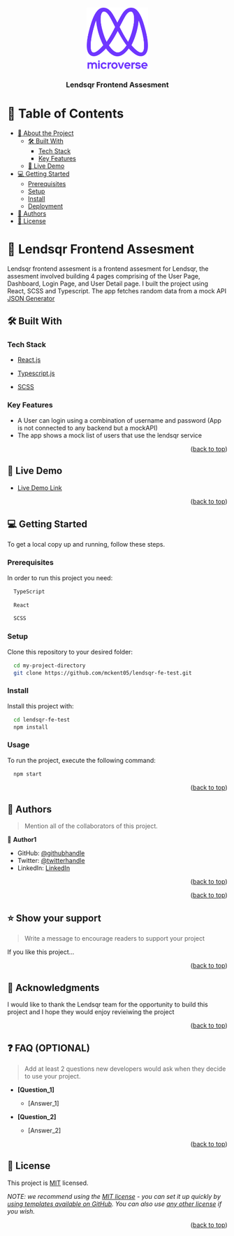 <a name="readme-top"></a>

<!--
!!! IMPORTANT !!!
This README is an example of how you could professionally present your codebase. 
Writing documentation is a crucial part of your work as a professional software developer and cannot be ignored. 

You should modify this file to match your project and remove sections that don't apply.

REQUIRED SECTIONS:
- Table of Contents
- About the Project
  - Built With
  - Live Demo
- Getting Started
- Authors
- Future Features
- Contributing
- Show your support
- Acknowledgements
- License

OPTIONAL SECTIONS:
- FAQ

After you're finished please remove all the comments and instructions!

For more information on the importance of a professional README for your repositories: https://github.com/microverseinc/curriculum-transversal-skills/blob/main/documentation/articles/readme_best_practices.md
-->

<div align="center">
  <!-- You are encouraged to replace this logo with your own! Otherwise you can also remove it. -->
  <img src="murple_logo.png" alt="logo" width="140"  height="auto" />
  <br/>

  <h3><b>Lendsqr Frontend Assesment</b></h3>

</div>

<!-- TABLE OF CONTENTS -->

# 📗 Table of Contents

- [📖 About the Project](#about-project)
  - [🛠 Built With](#built-with)
    - [Tech Stack](#tech-stack)
    - [Key Features](#key-features)
  - [🚀 Live Demo](#live-demo)
- [💻 Getting Started](#getting-started)
  - [Prerequisites](#prerequisites)
  - [Setup](#setup)
  - [Install](#install)
  - [Deployment](#deployment)
- [👥 Authors](#authors)
- [📝 License](#license)

<!-- PROJECT DESCRIPTION -->

# 📖 Lendsqr Frontend Assesment <a name="about-project"></a>

Lendsqr frontend assesment is a frontend assesment for Lendsqr, the assesment involved building 4 pages comprising of the User Page, Dashboard, Login Page, and User Detail page. I built the project using React, SCSS and Typescript. The app fetches random data from a mock API <a href="https://app.json-generator.com/">JSON Generator</a>

## 🛠 Built With <a name="built-with"></a>

### Tech Stack <a name="tech-stack"></a>
 <ul>
    <li><a href="https://reactjs.org/">React.js</a></li>
  </ul>
  <ul>
    <li><a href="https://www.typescriptlang.org/">Typescript.js</a></li>
  </ul>
  <ul>
    <li><a href="https://sass-lang.com/">SCSS</a></li>
  </ul>

<!-- Features -->

### Key Features <a name="key-features"></a>
- A User can login using a combination of username and password (App is not connected to any backend but a mockAPI)
- The app shows a mock list of users that use the lendsqr service

<p align="right">(<a href="#readme-top">back to top</a>)</p>

<!-- LIVE DEMO -->

## 🚀 Live Demo <a name="live-demo"></a>
- [Live Demo Link](https://google.com)

<p align="right">(<a href="#readme-top">back to top</a>)</p>

<!-- GETTING STARTED -->

## 💻 Getting Started <a name="getting-started"></a>

To get a local copy up and running, follow these steps.

### Prerequisites

In order to run this project you need:

```sh
  TypeScript
```

```sh
  React
```

```sh
  SCSS
```


### Setup

Clone this repository to your desired folder:

```sh
  cd my-project-directory
  git clone https://github.com/mckent05/lendsqr-fe-test.git
```

### Install

Install this project with:

```sh
  cd lendsqr-fe-test
  npm install
```

### Usage

To run the project, execute the following command:

```sh
  npm start
```

<p align="right">(<a href="#readme-top">back to top</a>)</p>

<!-- AUTHORS -->

## 👥 Authors <a name="authors"></a>

> Mention all of the collaborators of this project.

👤 **Author1**

- GitHub: [@githubhandle](https://github.com/mckent05)
- Twitter: [@twitterhandle](https://twitter.com/mckent05)
- LinkedIn: [LinkedIn](https://linkedin.com/in/akinladetemitope)

<p align="right">(<a href="#readme-top">back to top</a>)</p>


<p align="right">(<a href="#readme-top">back to top</a>)</p>

<!-- SUPPORT -->

## ⭐️ Show your support <a name="support"></a>

> Write a message to encourage readers to support your project

If you like this project...

<p align="right">(<a href="#readme-top">back to top</a>)</p>

<!-- ACKNOWLEDGEMENTS -->

## 🙏 Acknowledgments <a name="acknowledgements"></a>

I would like to thank the Lendsqr team for the opportunity to build this project and I hope they would enjoy revieiwing the project

<p align="right">(<a href="#readme-top">back to top</a>)</p>

<!-- FAQ (optional) -->

## ❓ FAQ (OPTIONAL) <a name="faq"></a>

> Add at least 2 questions new developers would ask when they decide to use your project.

- **[Question_1]**

  - [Answer_1]

- **[Question_2]**

  - [Answer_2]

<p align="right">(<a href="#readme-top">back to top</a>)</p>

<!-- LICENSE -->

## 📝 License <a name="license"></a>

This project is [MIT](./LICENSE) licensed.

_NOTE: we recommend using the [MIT license](https://choosealicense.com/licenses/mit/) - you can set it up quickly by [using templates available on GitHub](https://docs.github.com/en/communities/setting-up-your-project-for-healthy-contributions/adding-a-license-to-a-repository). You can also use [any other license](https://choosealicense.com/licenses/) if you wish._

<p align="right">(<a href="#readme-top">back to top</a>)</p>
